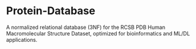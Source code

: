 # Protein-Database
A normalized relational database (3NF) for the RCSB PDB Human Macromolecular Structure Dataset, optimized for bioinformatics and ML/DL applications.
